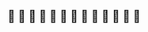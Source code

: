 ## 🚻 🚻 🚻 🚻 🚻 🚻 🚻 🚻 🚻 🚻 🚻 🚻 🚻 ##
<!--
**strawhacker/strawhacker** is a ✨ _special_ ✨ repository because its `README.md` (this file) appears on your GitHub profile.

Here are some ideas to get you started:

- 🔭 I’m currently working on ...
- 🌱 I’m currently learning ...
- 👯 I’m looking to collaborate on ...
- 🤔 I’m looking for help with ...
- 💬 Ask me about ...
- 📫 How to reach me: ...
- 😄 Pronouns: ...
- ⚡ Fun fact: ...
-->
